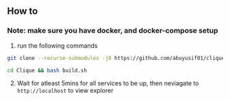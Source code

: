 
## How to

### Note: make sure you have docker, and docker-compose setup

1. run the following commands
 
```bash
git clone --recurse-submodules -j8 https://github.com/abuyusif01/clique

cd Clique && bash build.sh
```

2. Wait for atleast 5mins for all services to be up, then neviagate to `http://localhost` to view explorer